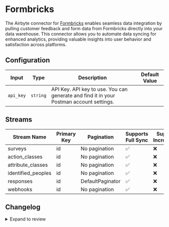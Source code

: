 # Formbricks
The Airbyte connector for [Formbricks](https://www.formbricks.com/) enables seamless data integration by pulling customer feedback and form data from Formbricks directly into your data warehouse. This connector allows you to automate data syncing for enhanced analytics, providing valuable insights into user behavior and satisfaction across platforms.

## Configuration

| Input | Type | Description | Default Value |
|-------|------|-------------|---------------|
| `api_key` | `string` | API Key. API key to use. You can generate and find it in your Postman account settings. |  |

## Streams
| Stream Name | Primary Key | Pagination | Supports Full Sync | Supports Incremental |
|-------------|-------------|------------|---------------------|----------------------|
| surveys | id | No pagination | ✅ |  ❌  |
| action_classes | id | No pagination | ✅ |  ❌  |
| attribute_classes | id | No pagination | ✅ |  ❌  |
| identified_peoples | id | No pagination | ✅ |  ❌  |
| responses | id | DefaultPaginator | ✅ |  ❌  |
| webhooks | id | No pagination | ✅ |  ❌  |

## Changelog

<details>
  <summary>Expand to review</summary>

| Version          | Date              | Pull Request | Subject        |
|------------------|-------------------|--------------|----------------|
| 0.0.18 | 2025-04-12 | [57815](https://github.com/airbytehq/airbyte/pull/57815) | Update dependencies |
| 0.0.17 | 2025-04-05 | [57212](https://github.com/airbytehq/airbyte/pull/57212) | Update dependencies |
| 0.0.16 | 2025-03-29 | [56495](https://github.com/airbytehq/airbyte/pull/56495) | Update dependencies |
| 0.0.15 | 2025-03-22 | [55931](https://github.com/airbytehq/airbyte/pull/55931) | Update dependencies |
| 0.0.14 | 2025-03-08 | [55310](https://github.com/airbytehq/airbyte/pull/55310) | Update dependencies |
| 0.0.13 | 2025-03-01 | [54918](https://github.com/airbytehq/airbyte/pull/54918) | Update dependencies |
| 0.0.12 | 2025-02-22 | [54391](https://github.com/airbytehq/airbyte/pull/54391) | Update dependencies |
| 0.0.11 | 2025-02-15 | [53723](https://github.com/airbytehq/airbyte/pull/53723) | Update dependencies |
| 0.0.10 | 2025-02-08 | [53345](https://github.com/airbytehq/airbyte/pull/53345) | Update dependencies |
| 0.0.9 | 2025-02-01 | [52871](https://github.com/airbytehq/airbyte/pull/52871) | Update dependencies |
| 0.0.8 | 2025-01-25 | [52348](https://github.com/airbytehq/airbyte/pull/52348) | Update dependencies |
| 0.0.7 | 2025-01-18 | [51678](https://github.com/airbytehq/airbyte/pull/51678) | Update dependencies |
| 0.0.6 | 2025-01-11 | [51091](https://github.com/airbytehq/airbyte/pull/51091) | Update dependencies |
| 0.0.5 | 2024-12-28 | [50548](https://github.com/airbytehq/airbyte/pull/50548) | Update dependencies |
| 0.0.4 | 2024-12-21 | [49993](https://github.com/airbytehq/airbyte/pull/49993) | Update dependencies |
| 0.0.3 | 2024-12-14 | [49525](https://github.com/airbytehq/airbyte/pull/49525) | Update dependencies |
| 0.0.2 | 2024-12-12 | [49167](https://github.com/airbytehq/airbyte/pull/49167) | Update dependencies |
| 0.0.1 | 2024-11-08 | | Initial release by [@parthiv11](https://github.com/parthiv11) via Connector Builder |

</details>

